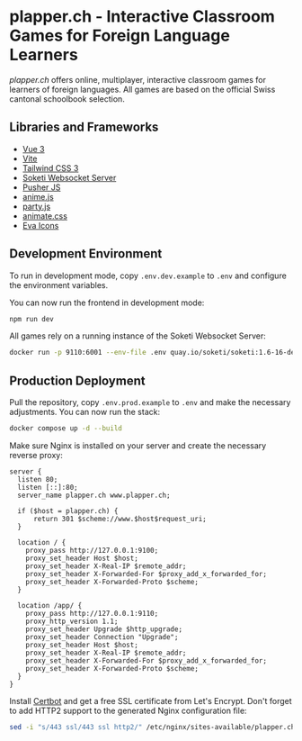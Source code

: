 # plapper.ch - Interactive Classroom Games for Foreign Language Learners

*plapper.ch* offers online, multiplayer, interactive classroom games for learners of foreign languages. All games are
based on the official Swiss cantonal schoolbook selection.

## Libraries and Frameworks
- [Vue 3](https://v3.vuejs.org/)
- [Vite](https://vitejs.dev/)
- [Tailwind CSS 3](https://tailwindcss.com/)
- [Soketi Websocket Server](https://docs.soketi.app/)
- [Pusher JS](https://github.com/pusher/pusher-js)
- [anime.js](https://animejs.com/)
- [party.js](https://party.js.org/)
- [animate.css](https://animate.style/)
- [Eva Icons](https://akveo.github.io/eva-icons/#/)

## Development Environment

To run in development mode, copy `.env.dev.example` to `.env` and configure the environment variables.

You can now run the frontend in development mode:

```bash
npm run dev
```

All games rely on a running instance of the Soketi Websocket Server:

```bash
docker run -p 9110:6001 --env-file .env quay.io/soketi/soketi:1.6-16-debian
```

## Production Deployment

Pull the repository, copy `.env.prod.example` to `.env` and make the necessary adjustments. You can now run the stack:

```bash
docker compose up -d --build
```

Make sure Nginx is installed on your server and create the necessary reverse proxy:

```
server {
  listen 80;
  listen [::]:80;
  server_name plapper.ch www.plapper.ch;

  if ($host = plapper.ch) {
      return 301 $scheme://www.$host$request_uri;
  }

  location / {
    proxy_pass http://127.0.0.1:9100;
    proxy_set_header Host $host;
    proxy_set_header X-Real-IP $remote_addr;
    proxy_set_header X-Forwarded-For $proxy_add_x_forwarded_for;
    proxy_set_header X-Forwarded-Proto $scheme;
  }

  location /app/ {
    proxy_pass http://127.0.0.1:9110;
    proxy_http_version 1.1;
    proxy_set_header Upgrade $http_upgrade;
    proxy_set_header Connection "Upgrade";
    proxy_set_header Host $host;
    proxy_set_header X-Real-IP $remote_addr;
    proxy_set_header X-Forwarded-For $proxy_add_x_forwarded_for;
    proxy_set_header X-Forwarded-Proto $scheme;
  }
}
```


Install [Certbot](https://certbot.eff.org) and get a free SSL certificate from Let's Encrypt. Don't forget to add HTTP2
support to the generated Nginx configuration file:

```bash
sed -i "s/443 ssl/443 ssl http2/" /etc/nginx/sites-available/plapper.ch
```

